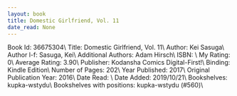 ```yaml
---
layout: book
title: Domestic Girlfriend, Vol. 11
date_read: None
---
```


Book Id: 36675304\ 
Title: Domestic Girlfriend, Vol. 11\ 
Author: Kei Sasuga\ 
Author l-f: Sasuga, Kei\ 
Additional Authors: Adam Hirsch\ 
ISBN: \ 
My Rating: 0\ 
Average Rating: 3.90\ 
Publisher: Kodansha Comics Digital-First!\ 
Binding: Kindle Edition\ 
Number of Pages: 202\ 
Year Published: 2017\ 
Original Publication Year: 2016\ 
Date Read: \ 
Date Added: 2019/10/21\ 
Bookshelves: kupka-wstydu\ 
Bookshelves with positions: kupka-wstydu (#560)\ 


